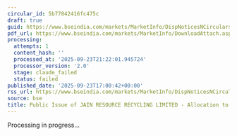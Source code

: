 ```yaml
---
circular_id: 5b77842416fc475c
draft: true
guid: https://www.bseindia.com/markets/MarketInfo/DispNoticesNCirculars.aspx?Noticeid={1EFA421B-8E28-42CC-8249-E3DB0DEBB01C}&noticeno=20250923-84&dt=09/23/2025&icount=84&totcount=84&flag=0
pdf_url: https://www.bseindia.com/markets/MarketInfo/DownloadAttach.aspx?id=20250923-84&attachedId=be0eb505-8010-45c2-9644-4b0da2423cbb
processing:
  attempts: 1
  content_hash: ''
  processed_at: '2025-09-23T21:22:01.945724'
  processor_version: '2.0'
  stage: claude_failed
  status: failed
published_date: '2025-09-23T17:00:42+00:00'
rss_url: https://www.bseindia.com/markets/MarketInfo/DispNoticesNCirculars.aspx?Noticeid={1EFA421B-8E28-42CC-8249-E3DB0DEBB01C}&noticeno=20250923-84&dt=09/23/2025&icount=84&totcount=84&flag=0
source: bse
title: Public Issue of JAIN RESOURCE RECYCLING LIMITED - Allocation to Anchor Investors
---
```


Processing in progress...